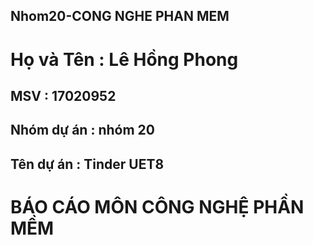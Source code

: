 ## Nhom20-CONG NGHE PHAN MEM
# Họ và Tên : Lê Hồng Phong
## MSV : 17020952
## Nhóm dự án : nhóm 20

## Tên dự án : Tinder UET8


#   BÁO CÁO MÔN CÔNG NGHỆ PHẦN MỀM
